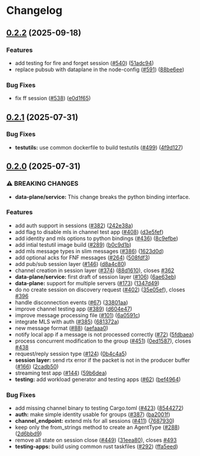 # Changelog

## [0.2.2](https://github.com/agntcy/slim/compare/slim-testutils-v0.2.1...slim-testutils-v0.2.2) (2025-09-18)


### Features

* add testing for fire and forget session ([#540](https://github.com/agntcy/slim/issues/540)) ([51adc94](https://github.com/agntcy/slim/commit/51adc94b408798aa63f5d2a00621a71d56d71575))
* replace pubsub with dataplane in the node-config ([#591](https://github.com/agntcy/slim/issues/591)) ([88be6ee](https://github.com/agntcy/slim/commit/88be6eebef9e34e26f482812ab91d76c3186ba44))


### Bug Fixes

* fix ff session ([#538](https://github.com/agntcy/slim/issues/538)) ([e0d1f65](https://github.com/agntcy/slim/commit/e0d1f65b23556e1e8f045523daa9b93ff4d8635d))

## [0.2.1](https://github.com/agntcy/slim/compare/slim-testutils-v0.2.0...slim-testutils-v0.2.1) (2025-07-31)


### Bug Fixes

* **testutils:** use common dockerfile to build testutils ([#499](https://github.com/agntcy/slim/issues/499)) ([4f9d127](https://github.com/agntcy/slim/commit/4f9d12780df33fc375673e584a7415a57c2c2b7f))

## [0.2.0](https://github.com/agntcy/slim/compare/slim-testutils-v0.1.0...slim-testutils-v0.2.0) (2025-07-31)


### ⚠ BREAKING CHANGES

* **data-plane/service:** This change breaks the python binding interface.

### Features

* add auth support in sessions ([#382](https://github.com/agntcy/slim/issues/382)) ([242e38a](https://github.com/agntcy/slim/commit/242e38a96c9e8b3d9e4a69de3d35740a53fcf252))
* add flag to disable mls in channel test app ([#408](https://github.com/agntcy/slim/issues/408)) ([d3e5fef](https://github.com/agntcy/slim/commit/d3e5fef5516db7cac3feab40bea2b984c140d7ab))
* add identity and mls options to python bindings ([#436](https://github.com/agntcy/slim/issues/436)) ([8c9efbe](https://github.com/agntcy/slim/commit/8c9efbefea0dd09c93e320770d96adb399c8da28))
* add intial testutil image build ([#289](https://github.com/agntcy/slim/issues/289)) ([b0c9d1b](https://github.com/agntcy/slim/commit/b0c9d1b07940b87d20834ff84853f56c713863b3))
* add mls message types in slim messages ([#386](https://github.com/agntcy/slim/issues/386)) ([1623d0d](https://github.com/agntcy/slim/commit/1623d0d5c8088d236215f25552bf554319b3157a))
* add optional acks for FNF messages ([#264](https://github.com/agntcy/slim/issues/264)) ([508fdf3](https://github.com/agntcy/slim/commit/508fdf3ce00650a8a8d237db7223e7928c6bf395))
* add pub/sub session layer ([#146](https://github.com/agntcy/slim/issues/146)) ([d8a4c80](https://github.com/agntcy/slim/commit/d8a4c80bc8e8168b6220c7fdb481e0944dd3cde5))
* channel creation in session layer ([#374](https://github.com/agntcy/slim/issues/374)) ([88d1610](https://github.com/agntcy/slim/commit/88d16107e655a731176cbe7a29bb544c9d301b7c)), closes [#362](https://github.com/agntcy/slim/issues/362)
* **data-plane/service:** first draft of session layer ([#106](https://github.com/agntcy/slim/issues/106)) ([6ae63eb](https://github.com/agntcy/slim/commit/6ae63eb76a13be3c231d1c81527bb0b1fd901bac))
* **data-plane:** support for multiple servers ([#173](https://github.com/agntcy/slim/issues/173)) ([1347d49](https://github.com/agntcy/slim/commit/1347d49c51b2705e55eea8792d9097be419e5b01))
* do no create session on discovery request ([#402](https://github.com/agntcy/slim/issues/402)) ([35e05ef](https://github.com/agntcy/slim/commit/35e05ef29607195a6089e1bb006a202c737d67a1)), closes [#396](https://github.com/agntcy/slim/issues/396)
* handle disconnection events ([#67](https://github.com/agntcy/slim/issues/67)) ([33801aa](https://github.com/agntcy/slim/commit/33801aa2934b81b5a682973e8a9a38cddc3fa54c))
* improve channel testing app ([#389](https://github.com/agntcy/slim/issues/389)) ([d604e47](https://github.com/agntcy/slim/commit/d604e4723812c8e639a08f33a412088d29aebd5a))
* improve message processing file ([#101](https://github.com/agntcy/slim/issues/101)) ([6a0591c](https://github.com/agntcy/slim/commit/6a0591ce92411c76a6514e51322f8bee3294d768))
* integrate MLS with auth ([#385](https://github.com/agntcy/slim/issues/385)) ([681372a](https://github.com/agntcy/slim/commit/681372a90fc2c079715fdfc72b0997219045ea1d))
* new message format ([#88](https://github.com/agntcy/slim/issues/88)) ([aefaaa0](https://github.com/agntcy/slim/commit/aefaaa09e89c0a2e36f4e3f67cdafc1bfaa169d6))
* notify local app if a message is not processed correctly ([#72](https://github.com/agntcy/slim/issues/72)) ([5fdbaea](https://github.com/agntcy/slim/commit/5fdbaea40d335c29cf48906528d9c26f1994c520))
* process concurrent modification to the group ([#451](https://github.com/agntcy/slim/issues/451)) ([0ed1587](https://github.com/agntcy/slim/commit/0ed1587e40872e05fb2a6296a7eddd3a850c56f9)), closes [#438](https://github.com/agntcy/slim/issues/438)
* request/reply session type ([#124](https://github.com/agntcy/slim/issues/124)) ([0b4c4a5](https://github.com/agntcy/slim/commit/0b4c4a5239f79efc85b86d47cd3c752bd380391f))
* **session layer:** send rtx error if the packet is not in the producer buffer ([#166](https://github.com/agntcy/slim/issues/166)) ([2cadb50](https://github.com/agntcy/slim/commit/2cadb501458c1a729ca8e2329da642f7a96575c0))
* streaming test app ([#144](https://github.com/agntcy/slim/issues/144)) ([59b6dea](https://github.com/agntcy/slim/commit/59b6dea8a634af41bb3c2246baa9d5fab5171e16))
* **testing:** add workload generator and testing apps ([#62](https://github.com/agntcy/slim/issues/62)) ([bef4964](https://github.com/agntcy/slim/commit/bef4964a077a2620da0d9cf91770a038c9be57bc))


### Bug Fixes

* add missing channel binary to testing Cargo.toml ([#423](https://github.com/agntcy/slim/issues/423)) ([8544272](https://github.com/agntcy/slim/commit/85442720b9baef499b1986b8a5759554bbdfa1ad))
* **auth:** make simple identity usable for groups ([#387](https://github.com/agntcy/slim/issues/387)) ([ba2001f](https://github.com/agntcy/slim/commit/ba2001fc3dccb7e977e6627aa4289124717436f5))
* **channel_endpoint:** extend mls for all sessions ([#411](https://github.com/agntcy/slim/issues/411)) ([7687930](https://github.com/agntcy/slim/commit/76879306d9919a796d37f4c58f83d0859028ca3d))
* keep only the from_strings method to create an AgentType ([#288](https://github.com/agntcy/slim/issues/288)) ([2d6bbd9](https://github.com/agntcy/slim/commit/2d6bbd9b044ea112262847006e186f2a7c71adc0))
* remove all state on session close ([#449](https://github.com/agntcy/slim/issues/449)) ([31eea80](https://github.com/agntcy/slim/commit/31eea80e71a981901b22850f721faa82faf7b9b4)), closes [#493](https://github.com/agntcy/slim/issues/493)
* **testing-apps:** build using common rust taskfiles ([#292](https://github.com/agntcy/slim/issues/292)) ([ffa5eed](https://github.com/agntcy/slim/commit/ffa5eede56b49054412459e1fa2689f66627fdd1))
